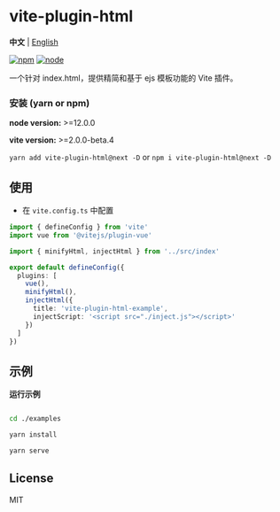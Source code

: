 # vite-plugin-html

**中文** | [English](./README.md)

[![npm][npm-img]][npm-url] [![node][node-img]][node-url]

一个针对 index.html，提供精简和基于 ejs 模板功能的 Vite 插件。

### 安装 (yarn or npm)

**node version:** >=12.0.0

**vite version:** >=2.0.0-beta.4

`yarn add vite-plugin-html@next -D` or `npm i vite-plugin-html@next -D`


## 使用

- 在 `vite.config.ts` 中配置

```ts
import { defineConfig } from 'vite'
import vue from '@vitejs/plugin-vue'

import { minifyHtml, injectHtml } from '../src/index'

export default defineConfig({
  plugins: [
    vue(),
    minifyHtml(),
    injectHtml({
      title: 'vite-plugin-html-example',
      injectScript: '<script src="./inject.js"></script>'
    })
  ]
})
```


## 示例

**运行示例**

```bash

cd ./examples

yarn install

yarn serve

```


## License

MIT

[npm-img]: https://img.shields.io/npm/v/vite-plugin-html.svg
[npm-url]: https://npmjs.com/package/vite-plugin-html
[node-img]: https://img.shields.io/node/v/vite-plugin-html.svg
[node-url]: https://nodejs.org/en/about/releases/
